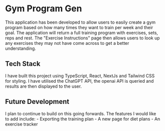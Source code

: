 # Gym Program Gen

This application has been developed to allow users to easily create a gym program based on how many times they want to train per week and their goal.
The application will return a full training program with exercises, sets, reps and rest.
The "Exercise Instructions" page then allows users to look up any exercises they may not have come across to get a better understanding.

## Tech Stack

I have built this project using TypeScript, React, NextJs and Tailwind CSS for styling.
I have utilised the ChatGPT API, the openai API is queried and results are then displayed to the user.

## Future Development

I plan to continue to build on this going forwards. The features I would like to add include: 
    - Exporting the training plan
    - A new page for diet plans
    - An exercise tracker

